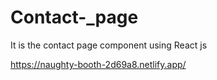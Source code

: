 # Contact-_page
It is the contact page component using React js

https://naughty-booth-2d69a8.netlify.app/
